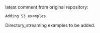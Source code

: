 latest comment from original repository:

``` Adding S3 examples ```

Directory_streaming examples to be added.
